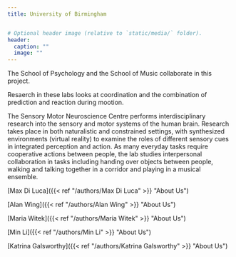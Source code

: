 ```yaml
---
title: University of Birmingham


# Optional header image (relative to `static/media/` folder).
header:
  caption: ""
  image: ""
---
```


The School of Psychology and the School of Music collaborate in this project. 

Resaerch in these labs looks at coordination and the combination of prediction and reaction during mootion. 


The Sensory Motor Neuroscience Centre performs interdisciplinary research into the sensory and motor systems of the human brain. Research takes place in both naturalistic and constrained settings, with synthesized environments (virtual reality) to examine the roles of different sensory cues in integrated perception and action. As many everyday tasks require cooperative actions between people, the lab studies interpersonal collaboration in tasks including handing over objects between people, walking and talking together in a corridor and playing in a musical ensemble. 

[Max Di Luca]({{< ref "/authors/Max Di Luca" >}} "About Us")

[Alan Wing]({{< ref "/authors/Alan Wing" >}} "About Us")

[Maria Witek]({{< ref "/authors/Maria Witek" >}} "About Us")

[Min Li]({{< ref "/authors/Min Li" >}} "About Us")

[Katrina Galsworthy]({{< ref "/authors/Katrina Galsworthy" >}} "About Us")
